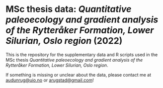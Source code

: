 # MSc thesis data: _Quantitative paleoecology and gradient analysis of the Rytteråker Formation, Lower Silurian, Oslo region_ (2022)
This is the repository for the supplementary data and R scripts used in the MSc thesis _Quantitative paleoecology and gradient analysis of the Rytteråker Formation, Lower Silurian, Oslo region_.

If something is missing or unclear about the data, please contact me at audunrug@uio.no or arugstad@gmail.com!
